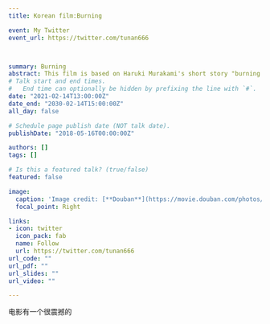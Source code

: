 ```yaml
---
title: Korean film:Burning

event: My Twitter
event_url: https://twitter.com/tunan666



summary: Burning
abstract: This film is based on Haruki Murakami's short story "burning barn".
# Talk start and end times.
#   End time can optionally be hidden by prefixing the line with `#`.
date: "2021-02-14T13:00:00Z"
date_end: "2030-02-14T15:00:00Z"
all_day: false

# Schedule page publish date (NOT talk date).
publishDate: "2018-05-16T00:00:00Z"

authors: []
tags: []

# Is this a featured talk? (true/false)
featured: false

image:
  caption: 'Image credit: [**Douban**](https://movie.douban.com/photos/photo/2564901705/)'
  focal_point: Right

links:
- icon: twitter
  icon_pack: fab
  name: Follow
  url: https://twitter.com/tunan666
url_code: ""
url_pdf: ""
url_slides: ""
url_video: ""

---
```


电影有一个很震撼的
